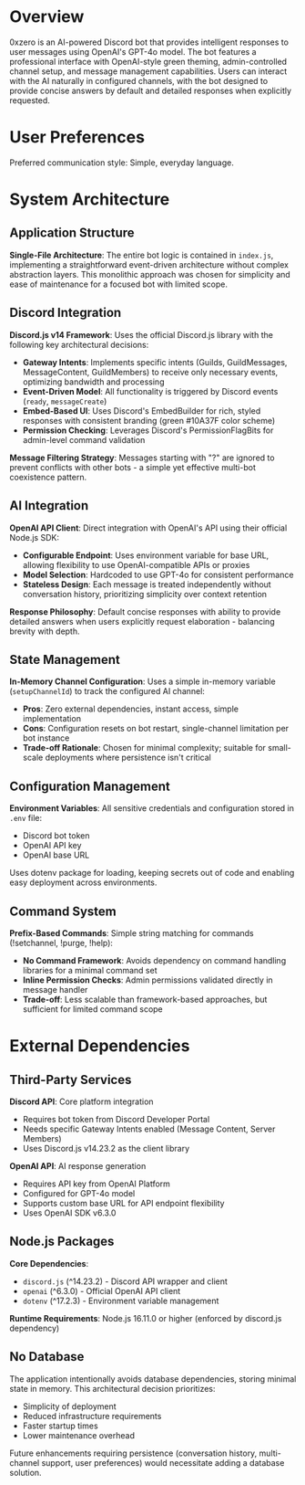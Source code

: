# Overview

0xzero is an AI-powered Discord bot that provides intelligent responses to user messages using OpenAI's GPT-4o model. The bot features a professional interface with OpenAI-style green theming, admin-controlled channel setup, and message management capabilities. Users can interact with the AI naturally in configured channels, with the bot designed to provide concise answers by default and detailed responses when explicitly requested.

# User Preferences

Preferred communication style: Simple, everyday language.

# System Architecture

## Application Structure

**Single-File Architecture**: The entire bot logic is contained in `index.js`, implementing a straightforward event-driven architecture without complex abstraction layers. This monolithic approach was chosen for simplicity and ease of maintenance for a focused bot with limited scope.

## Discord Integration

**Discord.js v14 Framework**: Uses the official Discord.js library with the following key architectural decisions:

- **Gateway Intents**: Implements specific intents (Guilds, GuildMessages, MessageContent, GuildMembers) to receive only necessary events, optimizing bandwidth and processing
- **Event-Driven Model**: All functionality is triggered by Discord events (`ready`, `messageCreate`)
- **Embed-Based UI**: Uses Discord's EmbedBuilder for rich, styled responses with consistent branding (green #10A37F color scheme)
- **Permission Checking**: Leverages Discord's PermissionFlagBits for admin-level command validation

**Message Filtering Strategy**: Messages starting with "?" are ignored to prevent conflicts with other bots - a simple yet effective multi-bot coexistence pattern.

## AI Integration

**OpenAI API Client**: Direct integration with OpenAI's API using their official Node.js SDK:

- **Configurable Endpoint**: Uses environment variable for base URL, allowing flexibility to use OpenAI-compatible APIs or proxies
- **Model Selection**: Hardcoded to use GPT-4o for consistent performance
- **Stateless Design**: Each message is treated independently without conversation history, prioritizing simplicity over context retention

**Response Philosophy**: Default concise responses with ability to provide detailed answers when users explicitly request elaboration - balancing brevity with depth.

## State Management

**In-Memory Channel Configuration**: Uses a simple in-memory variable (`setupChannelId`) to track the configured AI channel:

- **Pros**: Zero external dependencies, instant access, simple implementation
- **Cons**: Configuration resets on bot restart, single-channel limitation per bot instance
- **Trade-off Rationale**: Chosen for minimal complexity; suitable for small-scale deployments where persistence isn't critical

## Configuration Management

**Environment Variables**: All sensitive credentials and configuration stored in `.env` file:
- Discord bot token
- OpenAI API key  
- OpenAI base URL

Uses dotenv package for loading, keeping secrets out of code and enabling easy deployment across environments.

## Command System

**Prefix-Based Commands**: Simple string matching for commands (!setchannel, !purge, !help):

- **No Command Framework**: Avoids dependency on command handling libraries for a minimal command set
- **Inline Permission Checks**: Admin permissions validated directly in message handler
- **Trade-off**: Less scalable than framework-based approaches, but sufficient for limited command scope

# External Dependencies

## Third-Party Services

**Discord API**: Core platform integration
- Requires bot token from Discord Developer Portal
- Needs specific Gateway Intents enabled (Message Content, Server Members)
- Uses Discord.js v14.23.2 as the client library

**OpenAI API**: AI response generation
- Requires API key from OpenAI Platform
- Configured for GPT-4o model
- Supports custom base URL for API endpoint flexibility
- Uses OpenAI SDK v6.3.0

## Node.js Packages

**Core Dependencies**:
- `discord.js` (^14.23.2) - Discord API wrapper and client
- `openai` (^6.3.0) - Official OpenAI API client
- `dotenv` (^17.2.3) - Environment variable management

**Runtime Requirements**: Node.js 16.11.0 or higher (enforced by discord.js dependency)

## No Database

The application intentionally avoids database dependencies, storing minimal state in memory. This architectural decision prioritizes:
- Simplicity of deployment
- Reduced infrastructure requirements
- Faster startup times
- Lower maintenance overhead

Future enhancements requiring persistence (conversation history, multi-channel support, user preferences) would necessitate adding a database solution.